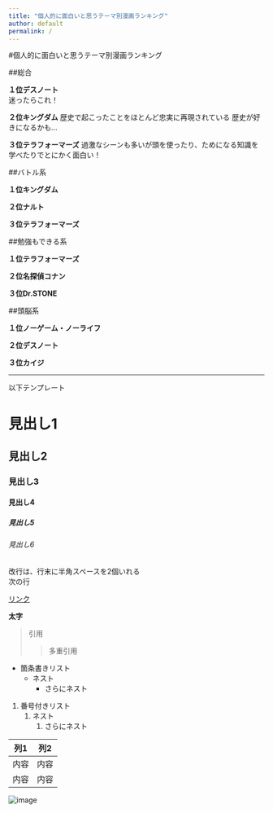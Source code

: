 ```yaml
---
title: "個人的に面白いと思うテーマ別漫画ランキング"
author: default
permalink: /
---
```


#個人的に面白いと思うテーマ別漫画ランキング

##総合

**１位デスノート**  
迷ったらこれ！


**２位キングダム**
歴史で起こったことをほとんど忠実に再現されている
歴史が好きになるかも…


**３位テラフォーマーズ**
過激なシーンも多いが頭を使ったり、ためになる知識を学べたりでとにかく面白い！



##バトル系

**１位キングダム**


**２位ナルト**


**３位テラフォーマーズ**



##勉強もできる系

**１位テラフォーマーズ**


**２位名探偵コナン**


**３位Dr.STONE**



##頭脳系

**１位ノーゲーム・ノーライフ**


**２位デスノート**


**３位カイジ**



---

以下テンプレート

# 見出し1
## 見出し2
### 見出し3
#### 見出し4
##### 見出し5
###### 見出し6

改行は、行末に半角スペースを2個いれる  
次の行

[リンク](https://www.google.co.jp/)

**太字**

> 引用
>> 多重引用


- 箇条書きリスト
  - ネスト
    - さらにネスト


1. 番号付きリスト
   1. ネスト
      1. さらにネスト

  
| 列1  | 列2  |
|-----|-----|
| 内容  | 内容  |
| 内容  | 内容  |

![image](/220422_GitHubPages/assets/images/logo-150.png)

